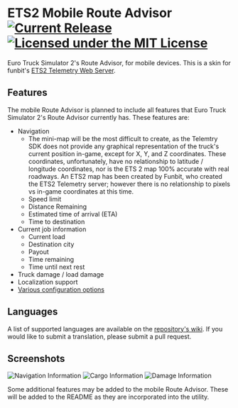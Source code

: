 # ETS2 Mobile Route Advisor [![Current Release](https://img.shields.io/github/release/mkoch227/ets2-mobile-route-advisor.svg)](https://github.com/mkoch227/ets2-mobile-route-advisor/releases) [![Licensed under the MIT License](https://img.shields.io/badge/license-MIT-blue.svg)](https://github.com/mkoch227/ets2-mobile-route-advisor/blob/master/LICENSE)
Euro Truck Simulator 2's Route Advisor, for mobile devices. This is a skin for funbit's [ETS2 Telemetry Web Server](https://github.com/Funbit/ets2-telemetry-server).

## Features
The mobile Route Advisor is planned to include all features that Euro Truck Simulator 2's Route Advisor currently has. These features are:
 - Navigation
    - The mini-map will be the most difficult to create, as the Telemtry SDK does not provide any graphical representation of the truck's current position in-game, except for X, Y, and Z coordinates.  These coordinates, unfortunately, have no relationship to latitude / longitude coordinates, nor is the ETS 2 map 100% accurate with real roadways. An ETS2 map has been created by Funbit, who created the ETS2 Telemetry server; however there is no relationship to pixels vs in-game coordinates at this time.
    - Speed limit
    - Distance Remaining
    - Estimated time of arrival (ETA)
    - Time to destination
 - Current job information
    - Current load
    - Destination city
    - Payout
    - Time remaining
    - Time until next rest
 - Truck damage / load damage
 - Localization support
 - [Various configuration options](https://github.com/mkoch227/ets2-mobile-route-advisor/wiki/config.json-Parameters)

## Languages
A list of supported languages are available on the [repository's wiki](https://github.com/mkoch227/ets2-mobile-route-advisor/wiki/config.json-Parameters). If you would like to submit a translation, please submit a pull request.

## Screenshots
![Navigation Information](http://i.imgur.com/FkA5hrum.png)
![Cargo Information](http://i.imgur.com/9Pd6d9Hm.png)
![Damage Information](http://i.imgur.com/SFXD4ogm.png)

Some additional features may be added to the mobile Route Advisor. These will be added to the README as they are incorporated into the utility.
